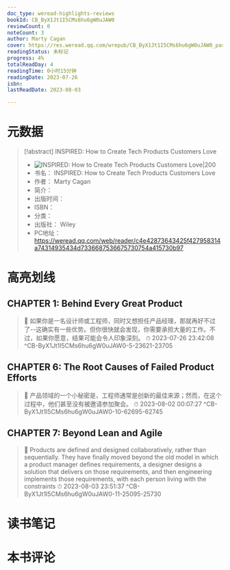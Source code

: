 ```yaml
---
doc_type: weread-highlights-reviews
bookId: CB_ByX1Jt1I5CMs6hu6gW0uJAW0
reviewCount: 0
noteCount: 3
author: Marty Cagan
cover: https://res.weread.qq.com/wrepub/CB_ByX1Jt1I5CMs6hu6gW0uJAW0_parsecover
readingStatus: 未标记
progress: 4%
totalReadDay: 4
readingTime: 0小时15分钟
readingDate: 2023-07-26
isbn: 
lastReadDate: 2023-08-03

---
```

# 元数据
> [!abstract] INSPIRED: How to Create Tech Products Customers Love
> - ![ INSPIRED: How to Create Tech Products Customers Love|200](https://res.weread.qq.com/wrepub/CB_ByX1Jt1I5CMs6hu6gW0uJAW0_parsecover)
> - 书名： INSPIRED: How to Create Tech Products Customers Love
> - 作者： Marty Cagan
> - 简介： 
> - 出版时间： 
> - ISBN： 
> - 分类： 
> - 出版社： Wiley
> - PC地址：https://weread.qq.com/web/reader/c4e42873643425f427958314a74314935434d7336687536675730754a415730b97

# 高亮划线

## CHAPTER 1: Behind Every Great Product

> 📌 如果你是一名设计师或工程师，同时又想担任产品经理，那就再好不过了--这确实有一些优势。但你很快就会发现，你需要承担大量的工作。不过，如果你愿意，结果可能会令人印象深刻。 
> ⏱ 2023-07-26 23:42:08 ^CB-ByX1Jt1I5CMs6hu6gW0uJAW0-5-23621-23705

## CHAPTER 6: The Root Causes of Failed Product Efforts

> 📌 产品领域的一个小秘密是，工程师通常是创新的最佳来源；然而，在这个过程中，他们甚至没有被邀请参加聚会。 
> ⏱ 2023-08-02 00:07:27 ^CB-ByX1Jt1I5CMs6hu6gW0uJAW0-10-62695-62745

## CHAPTER 7: Beyond Lean and Agile

> 📌 Products are defined and designed collaboratively, rather than sequentially. They have finally moved beyond the old model in which a product manager defines requirements, a designer designs a solution that delivers on those requirements, and then engineering implements those requirements, with each person living with the constraints 
> ⏱ 2023-08-03 23:51:37 ^CB-ByX1Jt1I5CMs6hu6gW0uJAW0-11-25095-25730

# 读书笔记

# 本书评论

